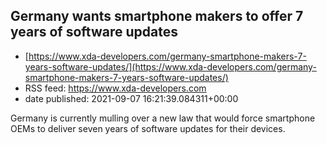 ## Germany wants smartphone makers to offer 7 years of software updates
 - [https://www.xda-developers.com/germany-smartphone-makers-7-years-software-updates/](https://www.xda-developers.com/germany-smartphone-makers-7-years-software-updates/)
 - RSS feed: https://www.xda-developers.com
 - date published: 2021-09-07 16:21:39.084311+00:00

Germany is currently mulling over a new law that would force smartphone OEMs to deliver seven years of software updates for their devices.

